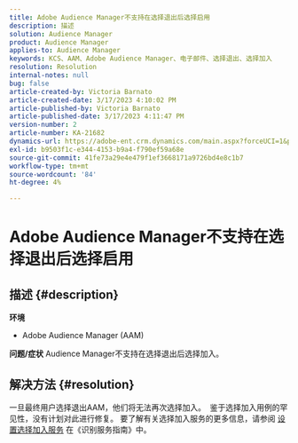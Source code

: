 ```yaml
---
title: Adobe Audience Manager不支持在选择退出后选择启用
description: 描述
solution: Audience Manager
product: Audience Manager
applies-to: Audience Manager
keywords: KCS、AAM、Adobe Audience Manager、电子邮件、选择退出、选择加入
resolution: Resolution
internal-notes: null
bug: false
article-created-by: Victoria Barnato
article-created-date: 3/17/2023 4:10:02 PM
article-published-by: Victoria Barnato
article-published-date: 3/17/2023 4:11:47 PM
version-number: 2
article-number: KA-21682
dynamics-url: https://adobe-ent.crm.dynamics.com/main.aspx?forceUCI=1&pagetype=entityrecord&etn=knowledgearticle&id=a73aa527-dec4-ed11-83ff-6045bd0065f9
exl-id: b9503f1c-e344-4153-b9a4-f790ef59a68e
source-git-commit: 41fe73a29e4e479f1ef3668171a9726bd4e8c1b7
workflow-type: tm+mt
source-wordcount: '84'
ht-degree: 4%

---
```


# Adobe Audience Manager不支持在选择退出后选择启用

## 描述 {#description}

<b>环境</b>
- Adobe Audience Manager (AAM)

<b>问题/症状</b>
Audience Manager不支持在选择退出后选择加入。


## 解决方法 {#resolution}


一旦最终用户选择退出AAM，他们将无法再次选择加入。  鉴于选择加入用例的罕见性，没有计划对此进行修复。 要了解有关选择加入服务的更多信息，请参阅 [设置选择加入服务](https://experienceleague.adobe.com/docs/id-service/using/implementation/opt-in-service/getting-started.html) 在《识别服务指南》中。
